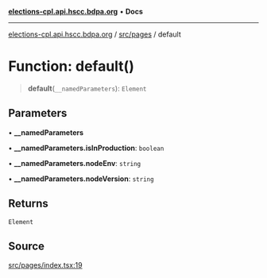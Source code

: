 [**elections-cpl.api.hscc.bdpa.org**](../../../README.md) • **Docs**

***

[elections-cpl.api.hscc.bdpa.org](../../../README.md) / [src/pages](../README.md) / default

# Function: default()

> **default**(`__namedParameters`): `Element`

## Parameters

• **\_\_namedParameters**

• **\_\_namedParameters.isInProduction**: `boolean`

• **\_\_namedParameters.nodeEnv**: `string`

• **\_\_namedParameters.nodeVersion**: `string`

## Returns

`Element`

## Source

[src/pages/index.tsx:19](https://github.com/nhscc/elections_cpl.api.hscc.bdpa.org/blob/46ed5b306a3fd199be2bd28706c3da03542c6da3/src/pages/index.tsx#L19)
